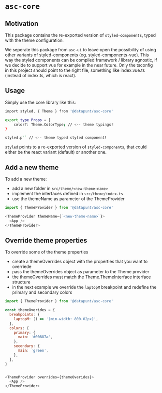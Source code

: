 # `asc-core`

## Motivation

This package contains the re-exported version of `styled-components`, typed with the theme configuration.

We seperate this package from `asc-ui` to leave open the possibility of using other variants of styled-components (eg. styled-components-vue).
This way the styled components can be compiled framework / library agnostic, if we decide to support vue for example in the near future. Only the tsconfig in this project should point to the right file, something like index.vue.ts (instead of index.ts, which is react).

## Usage

Simply use the core library like this:

```bash
import styled, { Theme } from '@datapunt/asc-core'

export type Props = {
    color?: Theme.ColorType; // <-- theme typings!
}

styled.p`` // <-- theme typed styled component!

```

`styled` points to a re-exported version of `styled-components`, that could either be the react variant (default) or another one.

## Add a new theme

To add a new theme:

- add a new folder in `src/theme/<new-theme-name>`
- implement the interfaces defined in `src/theme/index.ts`
- use the themeName as parameter of the ThemeProvider

```js
import { ThemeProvider } from '@datapunt/asc-core'

<ThemeProvider themeName={`<new-theme-name>`}>
  <App />
</ThemeProvider>
```

## Override theme properties

To override some of the theme properties

- create a themeOverrides object with the properties that you want to overriede
- pass the themeOverrides object as parameter to the Theme provider
- the themeOverrides must match the Theme.ThemeInterface interface structure
- in the next example we override the `laptopM` breakpoint and redefine the primary and secondary colors

```js
import { ThemeProvider } from '@datapunt/asc-core'

const themeOverides = {
  breakpoints: {
    laptopM: () => '(min-width: 800.02px)',
  },
  colors: {
    primary: {
      main: '#00887a',
    },
    secondary: {
      main: 'green',
    },
  },
}


<ThemeProvider overrides={themeOverides}>
  <App />
</ThemeProvider>
```
